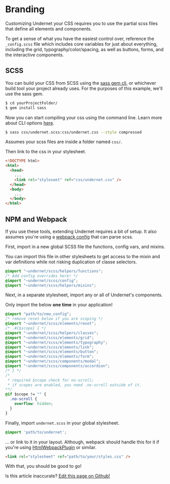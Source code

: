 # Branding

Customizing Undernet your CSS requires you to use the partial scss files that define all elements and components.

To get a sense of what you have the easiest control over, reference the `_config.scss` file which includes core variables for just about everything, including the grid, typography/color/spacing, as well as buttons, forms, and the interactive components.

## SCSS

You can build your CSS from SCSS using the [sass gem cli](https://github.com/sass/ruby-sass), or whichever build tool your project already uses. For the purposes of this example, we'll use the sass gem.

```sh
$ cd yourProjectFolder/
$ gem install sass
```

Now you can start compiling your css using the command line. Learn more about CLI options [here](https://sass-lang.com/documentation/file.SASS_REFERENCE.html#using_sass).

```sh
$ sass css/undernet.scss:css/undernet.css --style compressed
```

Assumes your scss files are inside a folder named `css/`.

Then link to the css in your stylesheet.

```html
<!DOCTYPE html>
<html>
  <head>
    ...
    <link rel="styleseet" ref="css/undernet.css" />
  </head>
  <body>
    ...
  </body>
</html>
```

## NPM and Webpack

If you use these tools, extending Undernet requires a bit of setup. It also assumes you're using a [webpack config](https://github.com/webpack-contrib/sass-loader) that can parse scss.

First, import in a new global SCSS file the functions, config vars, and mixins.

You can import this file in other stylesheets to get access to the mixin and var definitions while not risking duplication of classe selectors.

```css
@import "~undernet/scss/helpers/functions";
/* Add config overrides here! */
@import "~undernet/scss/config";
@import "~undernet/scss/helpers/mixins";
```

Next, in a separate stylesheet, import any or all of Undernet's components.

Only import the below **one time** in your application!

```css
@import "path/to/new_config";
/* remove reset below if you are scoping */
@import "~undernet/scss/elements/reset";
/* .#{$scope} { */
@import "~undernet/scss/helpers/classes";
@import "~undernet/scss/elements/grid";
@import "~undernet/scss/elements/typography";
@import "~undernet/scss/elements/link";
@import "~undernet/scss/elements/button";
@import "~undernet/scss/elements/form";
@import "~undernet/scss/components/modal";
@import "~undernet/scss/components/accordion";
/* } */
/*
 * required $scope check for no-scroll;
 * if scopes are enabled, you need .no-scroll outside of it.
**/
@if $scope != "" {
  .no-scroll {
    overflow: hidden;
  }
}
```

Finally, import `undernet.scss` in your global stylesheet.

```css
@import 'path/to/undernet';
```

... or link to it in your layout. Although, webpack should handle this for it if you're using [HtmlWebpackPlugin](https://github.com/jantimon/html-webpack-plugin) or similar.

```html
<link rel="stylesheet" ref="path/to/your/styles.css" />
```

With that, you should be good to go!

<p class="has-right-text">Is this article inaccurate? <a href="https://github.com/geotrev/undernet/tree/master/docs/branding.md">Edit this page on Github!</a></p>
